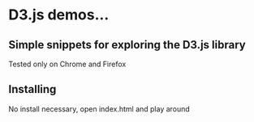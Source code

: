 # D3.js demos...

## Simple snippets for exploring the D3.js library

Tested only on Chrome and Firefox

## Installing

No install necessary, open index.html and play around
